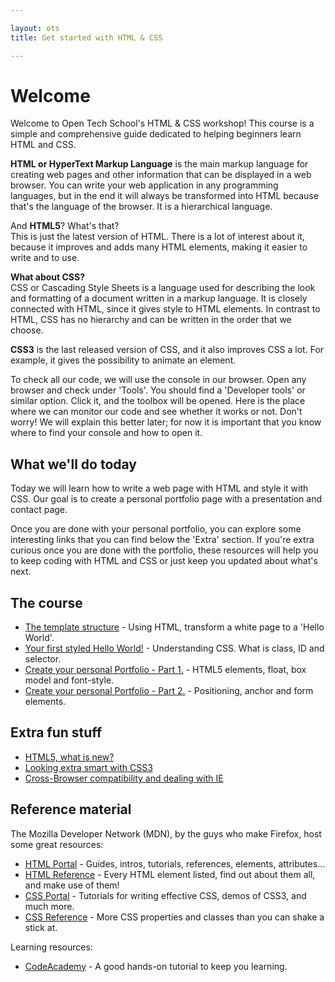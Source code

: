 ```yaml
---

layout: ots
title: Get started with HTML & CSS

---
```


# Welcome

Welcome to Open Tech School's HTML & CSS workshop! This course is a simple 
and comprehensive guide dedicated to helping beginners learn HTML and CSS.

**HTML or HyperText Markup Language** is the main markup language for creating 
web pages and other information that can be displayed in a web browser. 
You can write your web application in any programming languages, but in the 
end it will always be transformed into HTML because that's the language of 
the browser. It is a hierarchical language.

And **HTML5**? What's that?  
This is just the latest version of HTML. There is a lot of interest 
about it, because it improves and adds many HTML elements, making it 
easier to write and to use.

**What about CSS?**  
CSS or Cascading Style Sheets is a language used for describing the 
look and formatting of a document written in a markup language. 
It is closely connected with HTML, since it gives style to HTML elements. 
In contrast to HTML, CSS has no hierarchy and can be written in the order 
that we choose.

**CSS3** is the last released version of CSS, and it also 
improves CSS a lot. For example, it gives the possibility to animate 
an element.

To check all our code, we will use the console in our browser. 
Open any browser and check under 'Tools'. You should find a 'Developer tools' 
or similar option. Click it, and the toolbox will be opened. 
Here is the place where we can monitor our code and see whether it works 
or not. Don't worry! We will explain this better later; for now it is 
important that you know where to find your console and how to open it.

## What we'll do today

Today we will learn how to write a web page with HTML and style it with CSS. 
Our goal is to create a personal portfolio page with a 
presentation and contact page.

Once you are done with your personal portfolio, you can explore some 
interesting links that you can find below the 'Extra' section. 
If you're extra curious once you are done with the portfolio, these resources 
will help you to keep coding with HTML and CSS or just keep you updated 
about what's next.

## The course

* [The template structure](core/structure.html) - 
  Using HTML, transform a white page to a 'Hello World'.
* [Your first styled Hello World!](core/style.html) - 
  Understanding CSS. What is class, ID and selector.
* [Create your personal Portfolio - Part 1.](core/portfolio.html) - 
  HTML5 elements, float, box model and font-style.
* [Create your personal Portfolio - Part 2.](core/portfolio-2.html) - 
  Positioning, anchor and form elements.

## Extra fun stuff

* [HTML5, what is new?](extras/HTML5.html)
* [Looking extra smart with CSS3](extras/CSS3.html)
* [Cross-Browser compatibility and dealing with IE](extras/compatibility.html)

## Reference material

The Mozilla Developer Network (MDN), by the guys who make Firefox, 
host some great resources:

 * [HTML Portal](https://developer.mozilla.org/en-US/docs/Web/HTML) - 
   Guides, intros, tutorials, references, elements, attributes...
 * [HTML Reference](https://developer.mozilla.org/en-US/docs/Web/HTML/Element) - 
   Every HTML element listed, find out about them all, and make use of them!
 * [CSS Portal](https://developer.mozilla.org/en-US/docs/Web/CSS) - 
   Tutorials for writing effective CSS, demos of CSS3, and much more.
 * [CSS Reference](https://developer.mozilla.org/en-US/docs/Web/CSS/Reference) - 
   More CSS properties and classes than you can shake a stick at.

Learning resources:

 * [CodeAcademy](http://www.codecademy.com/tracks/web) - 
   A good hands-on tutorial to keep you learning.

